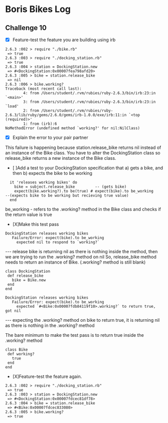 # Boris Bikes Log

## Challenge 10

* [X] Feature-test the feature you are building using irb

```
2.6.3 :002 > require "./bike.rb"
 => true 
2.6.3 :003 > require "./docking_station.rb"
 => true 
2.6.3 :004 > station = DockingStation.new
 => #<DockingStation:0x00007fea798afd20> 
2.6.3 :005 > bike = station.release_bike
 => nil 
2.6.3 :006 > bike.working?
Traceback (most recent call last):
        4: from /Users/student/.rvm/rubies/ruby-2.6.3/bin/irb:23:in `<main>'
        3: from /Users/student/.rvm/rubies/ruby-2.6.3/bin/irb:23:in `load'
        2: from /Users/student/.rvm/rubies/ruby-2.6.3/lib/ruby/gems/2.6.0/gems/irb-1.0.0/exe/irb:11:in `<top (required)>'
        1: from (irb):6
NoMethodError (undefined method `working?' for nil:NilClass)
```
* [X] Explain the error to your pair partner

 This failure is happening because station.release_bike returns nil instead of an instance of the Bike class. You have to   alter the DockingStation class so release_bike returns a new instance of the Bike class.



* [ ]Add a test to your DockingStation specification that a) gets a bike, and then b) expects the bike to be working

```
  it 'releases working bikes' do
    bike = subject.release_bike         -- (gets bike)
    expect(bike.working?).to be(true) # expect(bike).to be_working     --(expects bike to be working but recieving true value)
  end
  ```
  
  be_working - refers to the .working? method in the Bike class and checks if the return value is true
  
  * [X]Make this test pass
  
  ```
  DockingStation releases working bikes
     Failure/Error: expect(bike).to be_working
       expected nil to respond to `working?`
  ```
  --- release bike is returning nil as there is nothing inside the method, then we are trying to run the .working? method on nil
  So, release_bike method needs to return an instance of Bike. (.working? method is still blank)
  
  ```
  class DockingStation
   def release_bike
     bike = Bike.new
   end
  end
 ```
  
  
  
  
  ```
  DockingStation releases working bikes
     Failure/Error: expect(bike).to be_working
       expected `#<Bike:0x00007fdb84119f10>.working?` to return true, got nil
  ```
  --- expecting the .working? method on bike to return true, it is returning nil as there is nothing in the .working? method
  
  The bare minimum to make the test pass is to return true inside the .working? method
  
  ```
  class Bike
   def working?
     true
   end
 end
 ```
  
* [X]Feature-test the feature again.

```
2.6.3 :002 > require "./docking_station.rb"
 => true 
2.6.3 :003 > station = DockingStation.new
 => #<DockingStation:0x00007fdcec81df78> 
2.6.3 :004 > bike = station.release_bike
 => #<Bike:0x00007fdcec833080> 
2.6.3 :005 > bike.working?
 => true 
 ```
